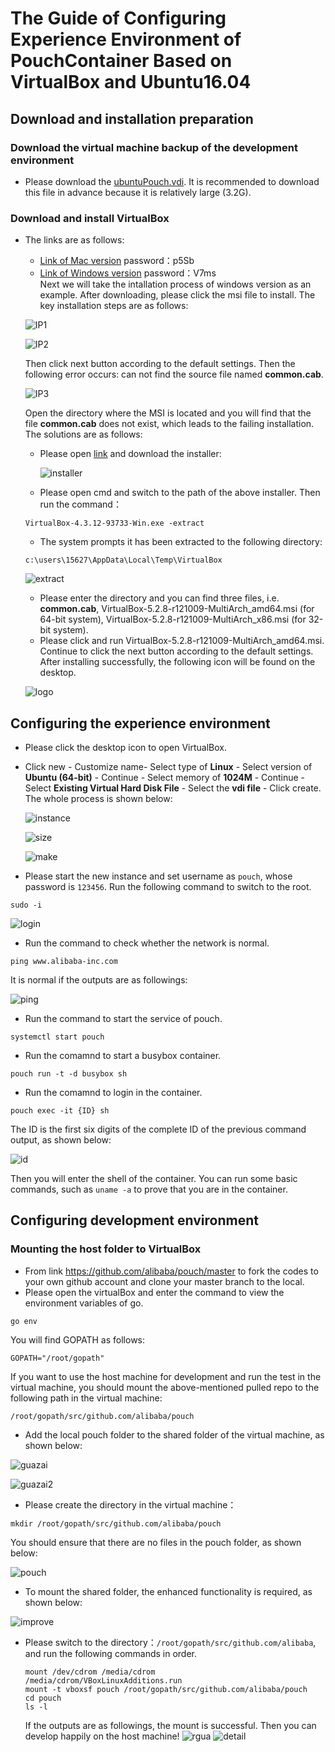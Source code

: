 # The Guide of Configuring Experience Environment of PouchContainer Based on VirtualBox and Ubuntu16.04 
## Download and installation preparation
### Download the virtual machine backup of the development environment
- Please download the [ubuntuPouch.vdi](https://www.virtualbox.orgubuntuPouch.vdi). It is recommended to download this file in advance because it is relatively large (3.2G). 
### Download and install VirtualBox

- The links are as follows:
  + [Link of Mac version](https://space.dingtalk.com/s/gwHOABma4QLOGlgkPQPaACBiMzk5ZWRjZTAyOGI0MTBkOGRkNTRjYzNkN2Q1NTFjOA) password：p5Sb
  + [Link of Windows version](https://space.dingtalk.com/s/gwHOABmLzwLOGlgkPQPaACBhNzNjYjI5NTYxMzQ0NmUwOWRmMTFlN2UzMTYxNDQ4Mw) password：V7ms  
  Next we will take the intallation process of windows version as an example. After downloading, please click the msi file to install. The key installation steps are as follows:
  
  ![IP1](https://github.com/lvyijin/learngit/blob/master/images/first.png "First process")
  
  ![IP2](https://github.com/lvyijin/learngit/blob/master/images/second.png "Second process")
  
  Then click next button according to the default settings. Then the following error occurs: can not find the source file named **common.cab**.
  
  ![IP3](https://github.com/lvyijin/learngit/blob/master/images/problem.png "Problem")
  
  Open the directory where the MSI is located and you will find that the file **common.cab** does not exist, which leads to the failing installation. The solutions are as follows:
  + Please open [link](https://www.oracle.com/technetwork/cn/server-storage/virtualbox/downloads/index.html) and download the installer:
  
    ![installer](https://github.com/lvyijin/learngit/blob/master/images/boxexe.png "virtualBox program")
    
  + Please open cmd and switch to the path of the above installer. Then run the command：
  ```
  VirtualBox-4.3.12-93733-Win.exe -extract
  ```
  + The system prompts it has been extracted to the following directory:
  ```
  c:\users\15627\AppData\Local\Temp\VirtualBox
  ```
   ![extract](https://github.com/lvyijin/learngit/blob/master/images/extract.png "extract")
   
  + Please enter the directory and you can find three files, i.e. **common.cab**, VirtualBox-5.2.8-r121009-MultiArch_amd64.msi (for 64-bit system), VirtualBox-5.2.8-r121009-MultiArch_x86.msi (for 32-bit system).
  + Please click and run VirtualBox-5.2.8-r121009-MultiArch_amd64.msi. Continue to click the next button according to the default settings. After installing successfully, the following icon will be found on the desktop.
  
  ![logo](https://github.com/lvyijin/learngit/blob/master/images/logo.png "logo")
   
## Configuring the experience environment

- Please click the desktop icon to open VirtualBox.
- Click new - Customize name- Select type of **Linux** - Select version of **Ubuntu (64-bit)** - Continue - Select memory of **1024M** - Continue - Select **Existing Virtual Hard Disk File** - Select the **vdi file** - Click create. The whole process is shown below:

  ![instance](https://github.com/lvyijin/learngit/blob/master/images/instance.png "instance")
  
  ![size](https://github.com/lvyijin/learngit/blob/master/images/size.png "size")
  
  ![make](https://github.com/lvyijin/learngit/blob/master/images/make.png "make")
  
- Please start the new instance and set username as ```pouch```, whose password is ```123456```. Run the following command to switch to the root.
```
sudo -i
```
  ![login](https://github.com/lvyijin/learngit/blob/master/images/login.png "login")
  
- Run the command to check whether the network is normal.
```
ping www.alibaba-inc.com
```
It is normal if the outputs are as followings:

  ![ping](https://github.com/lvyijin/learngit/blob/master/images/ping.png "ping")

- Run the command to start the service of pouch.
```
systemctl start pouch
```
- Run the comamnd to start a busybox container.
```
pouch run -t -d busybox sh
```
- Run the comamnd to login in the container.
```
pouch exec -it {ID} sh
```
The ID is the first six digits of the complete ID of the previous command output, as shown below:
  
  ![id](https://github.com/lvyijin/learngit/blob/master/images/id.png "id")
  
Then you will enter the shell of the container. You can run some basic commands, such as ```uname -a``` to prove that you are in the container.
  
## Configuring development environment
### Mounting the host folder to VirtualBox

- From link https://github.com/alibaba/pouch/master to fork the codes to your own github account and clone your master branch to the local.
- Please open the virtualBox and enter the command to view the environment variables of go.
```
go env
```
You will find GOPATH as follows:
```
GOPATH="/root/gopath"
```
If you want to use the host machine for development and run the test in the virtual machine, you should mount the above-mentioned pulled repo to the following path in the virtual machine:
```
/root/gopath/src/github.com/alibaba/pouch
```
- Add the local pouch folder to the shared folder of the virtual machine, as shown below:

![guazai](https://github.com/lvyijin/learngit/blob/master/images/guazai.png "guazai")

![guazai2](https://github.com/lvyijin/learngit/blob/master/images/guazai2.png "guazai2")

- Please create the directory in the virtual machine：
```
mkdir /root/gopath/src/github.com/alibaba/pouch
```
You should ensure that there are no files in the pouch folder, as shown below:

![pouch](https://github.com/lvyijin/learngit/blob/master/images/pouch.png "pouch")

- To mount the shared folder, the enhanced functionality is required, as shown below:

![improve](https://github.com/lvyijin/learngit/blob/master/images/improve.png "improve")

- Please switch to the directory：```/root/gopath/src/github.com/alibaba```, and run the following commands in order.

   ``` 
   mount /dev/cdrom /media/cdrom 
   /media/cdrom/VBoxLinuxAdditions.run 
   mount -t vboxsf pouch /root/gopath/src/github.com/alibaba/pouch
   cd pouch
   ls -l
   ```
   If the outputs are as followings, the mount is successful. Then you can develop happily on the host machine!
![rgua](https://github.com/lvyijin/learngit/blob/master/images/rgua.png "rgua")
![detail](https://github.com/lvyijin/learngit/blob/master/images/detail.png "detail")
